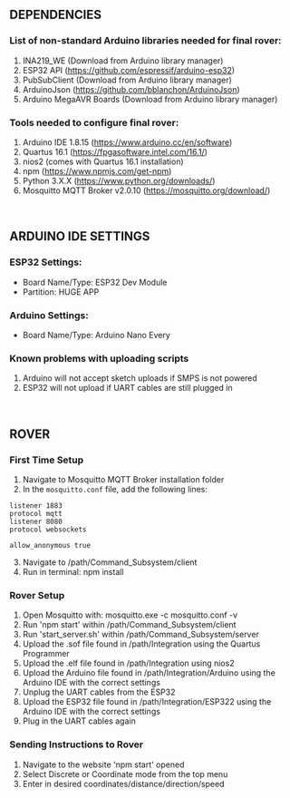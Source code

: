 ## DEPENDENCIES

### List of non-standard Arduino libraries needed for final rover:
1. INA219_WE (Download from Arduino library manager)
2. ESP32 API (https://github.com/espressif/arduino-esp32) 
3. PubSubClient (Download from Arduino library manager)
4. ArduinoJson (https://github.com/bblanchon/ArduinoJson)
5. Arduino MegaAVR Boards (Download from Arduino library manager)

### Tools needed to configure final rover:
1. Arduino IDE 1.8.15 (https://www.arduino.cc/en/software)
2. Quartus 16.1 (https://fpgasoftware.intel.com/16.1/)
3. nios2 (comes with Quartus 16.1 installation)
4. npm (https://www.npmjs.com/get-npm)
5. Python 3.X.X (https://www.python.org/downloads/)
6. Mosquitto MQTT Broker v2.0.10 (https://mosquitto.org/download/)

<br />

## ARDUINO IDE SETTINGS

### ESP32 Settings:
- Board Name/Type: ESP32 Dev Module
- Partition: HUGE APP

### Arduino Settings:
- Board Name/Type: Arduino Nano Every

### Known problems with uploading scripts
1. Arduino will not accept sketch uploads if SMPS is not powered
2. ESP32 will not upload if UART cables are still plugged in

<br />

## ROVER

### First Time Setup
1. Navigate to Mosquitto MQTT Broker installation folder
2. In the `mosquitto.conf` file, add the following lines:
```
listener 1883
protocol mqtt
listener 8080
protocol websockets

allow_anonymous true
```
3. Navigate to /path/Command_Subsystem/client
4. Run in terminal: npm install


### Rover Setup
1. Open Mosquitto with: mosquitto.exe -c mosquitto.conf -v
2. Run 'npm start' within /path/Command_Subsystem/client
3. Run 'start_server.sh' within /path/Command_Subsystem/server
4. Upload the .sof file found in /path/Integration using the Quartus Programmer
5. Upload the .elf file found in /path/Integration using nios2
6. Upload the Arduino file found in /path/Integration/Arduino using the Arduino IDE with the correct settings
7. Unplug the UART cables from the ESP32
8. Upload the ESP32 file found in /path/Integration/ESP322 using the Arduino IDE with the correct settings
9. Plug in the UART cables again


### Sending Instructions to Rover
1. Navigate to the website 'npm start' opened
2. Select Discrete or Coordinate mode from the top menu
3. Enter in desired coordinates/distance/direction/speed
